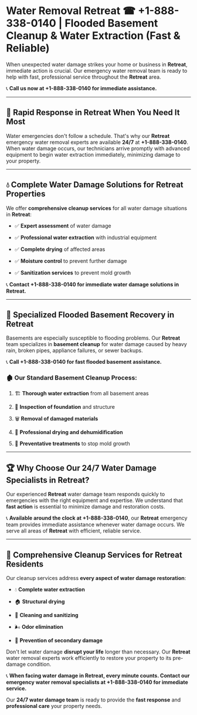 # Water Removal Retreat ☎ +1-888-338-0140 | Flooded Basement Cleanup & Water Extraction (Fast & Reliable)

When unexpected water damage strikes your home or business in **Retreat**, immediate action is crucial. Our emergency water removal team is ready to help with fast, professional service throughout the **Retreat** area. 

📞 **Call us now at +1-888-338-0140 for immediate assistance.**
---
## 🚀 Rapid Response in Retreat When You Need It Most
Water emergencies don't follow a schedule. That's why our **Retreat** emergency water removal experts are available **24/7** at **+1-888-338-0140**. When water damage occurs, our technicians arrive promptly with advanced equipment to begin water extraction immediately, minimizing damage to your property.
---
## 💧 Complete Water Damage Solutions for Retreat Properties
We offer **comprehensive cleanup services** for all water damage situations in **Retreat**:
- ✅ **Expert assessment** of water damage  
- ✅ **Professional water extraction** with industrial equipment  
- ✅ **Complete drying** of affected areas  
- ✅ **Moisture control** to prevent further damage  
- ✅ **Sanitization services** to prevent mold growth  
📞 **Contact +1-888-338-0140 for immediate water damage solutions in Retreat.**
---
## 🌊 Specialized Flooded Basement Recovery in Retreat
Basements are especially susceptible to flooding problems. Our **Retreat** team specializes in **basement cleanup** for water damage caused by heavy rain, broken pipes, appliance failures, or sewer backups. 
📞 **Call +1-888-338-0140 for fast flooded basement assistance.**
### 🏚️ Our Standard Basement Cleanup Process:
1. 🏗️ **Thorough water extraction** from all basement areas  
2. 🔎 **Inspection of foundation** and structure  
3. 🗑️ **Removal of damaged materials**  
4. 💨 **Professional drying and dehumidification**  
5. 🚫 **Preventative treatments** to stop mold growth  
---
## 🏆 Why Choose Our 24/7 Water Damage Specialists in Retreat?
Our experienced **Retreat** water damage team responds quickly to emergencies with the right equipment and expertise. We understand that **fast action** is essential to minimize damage and restoration costs.
📞 **Available around the clock at +1-888-338-0140**, our **Retreat** emergency team provides immediate assistance whenever water damage occurs. We serve all areas of **Retreat** with efficient, reliable service.
---
## 🧹 Comprehensive Cleanup Services for Retreat Residents
Our cleanup services address **every aspect of water damage restoration**:
- 💧 **Complete water extraction**  
- 🏠 **Structural drying**  
- 🧼 **Cleaning and sanitizing**  
- 🌬️ **Odor elimination**  
- 🚫 **Prevention of secondary damage**  
Don't let water damage **disrupt your life** longer than necessary. Our **Retreat** water removal experts work efficiently to restore your property to its pre-damage condition.
📞 **When facing water damage in Retreat, every minute counts. Contact our emergency water removal specialists at +1-888-338-0140 for immediate service.**
Our **24/7 water damage team** is ready to provide the **fast response** and **professional care** your property needs.
